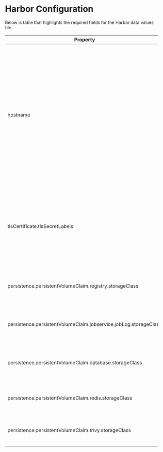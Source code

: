 # Harbor Configuration 

Below is table that highlights the required fields for the Harbor data values file. 

| Property	                                                        | Value	              | Description    |                                                                                         
|------------------------------------------------------------------| -------------------- | -------------- |                                                                                        
| hostname	                                                        | FQDN	                | The FQDN that you have designated to access the Harbor UI and for referencing the registry in client applications. The domain should be configured in an external DNS server such that it resolves to the Envoy Service IP created by Contour.|
| tlsCertificate.tlsSecretLabels	                                  | {"managed-by": "vmware-vRegistry"}|	The certificate that Tanzu Kubernetes Grid uses to install the Harbor CA as a trusted root on Tanzu Kubernetes Grid clusters.|
| persistence.persistentVolumeClaim.registry.storageClass 	        | A storage policy name.|	A storage class that is used for the Harbor registry PVCs.|
| persistence.persistentVolumeClaim.jobservice.jobLog.storageClass | A storage policy name.|	A storage class that is used for the Harbor jobservice PVCs.|
| persistence.persistentVolumeClaim.database.storageClass	         | A storage policy name.|	A storage class that is used for the Harbor database PVCs.|
| persistence.persistentVolumeClaim.redis.storageClass	            | A storage policy name.|	A storage class that is used for the Harbor redis PVCs.|
| persistence.persistentVolumeClaim.trivy.storageClass	            | A storage policy name.|	A storage class that is used for Harbor trivy PVCs.|
